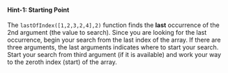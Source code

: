 #### **Hint-1: Starting Point**

The `lastOfIndex([1,2,3,2,4],2)` function finds the **last** occurrence of the 2nd argument (the value to search). Since you are looking for the last occurrence, begin your search from the last index of the array. If there are three arguments, the last arguments indicates where to start your search. Start your search from third argument (if it is available) and work your way to the zeroth index (start) of the array.

